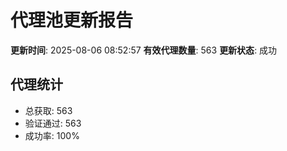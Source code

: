 # 代理池更新报告

**更新时间**: 2025-08-06 08:52:57
**有效代理数量**: 563
**更新状态**:  成功

## 代理统计
- 总获取: 563
- 验证通过: 563
- 成功率: 100%
